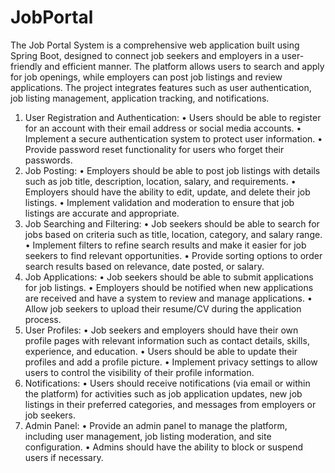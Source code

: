 # JobPortal
The Job Portal System is a comprehensive web application built using Spring Boot, designed to connect job seekers and employers in a user-friendly and efficient manner. The platform allows users to search and apply for job openings, while employers can post job listings and review applications. The project integrates features such as user authentication, job listing management, application tracking, and notifications.

1.	User Registration and Authentication:
•	Users should be able to register for an account with their email address or social media accounts.
•	Implement a secure authentication system to protect user information.
•	Provide password reset functionality for users who forget their passwords.
2.	Job Posting:
•	Employers should be able to post job listings with details such as job title, description, location, salary, and requirements.
•	Employers should have the ability to edit, update, and delete their job listings.
•	Implement validation and moderation to ensure that job listings are accurate and appropriate.
3.	Job Searching and Filtering:
•	Job seekers should be able to search for jobs based on criteria such as title, location, category, and salary range.
•	Implement filters to refine search results and make it easier for job seekers to find relevant opportunities.
•	Provide sorting options to order search results based on relevance, date posted, or salary.
4.	Job Applications:
•	Job seekers should be able to submit applications for job listings.
•	Employers should be notified when new applications are received and have a system to review and manage applications.
•	Allow job seekers to upload their resume/CV during the application process.
5.	User Profiles:
•	Job seekers and employers should have their own profile pages with relevant information such as contact details, skills, experience, and education.
•	Users should be able to update their profiles and add a profile picture.
•	Implement privacy settings to allow users to control the visibility of their profile information.
6.	Notifications:
•	Users should receive notifications (via email or within the platform) for activities such as job application updates, new job listings in their preferred categories, and messages from employers or job seekers.
7.	Admin Panel:
•	Provide an admin panel to manage the platform, including user management, job listing moderation, and site configuration.
•	Admins should have the ability to block or suspend users if necessary.
